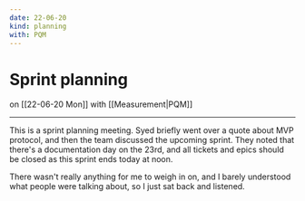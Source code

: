 ```yaml
---
date: 22-06-20
kind: planning
with: PQM
---
```

# Sprint planning
on [[22-06-20 Mon]]
with [[Measurement|PQM]]

---
This is a sprint planning meeting. Syed briefly went over a quote about MVP protocol, and then the team discussed the upcoming sprint. They noted that there's a documentation day on the 23rd, and all tickets and epics should be closed as this sprint ends today at noon. 

There wasn't really anything for me to weigh in on, and I barely understood what people were talking about, so I just sat back and listened. 